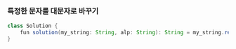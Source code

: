 ### 특정한 문자를 대문자로 바꾸기
```java
class Solution {
    fun solution(my_string: String, alp: String): String = my_string.replace(alp, alp.uppercase())
}
```